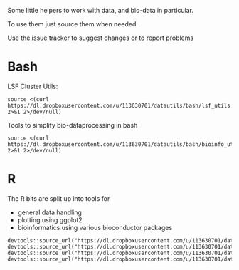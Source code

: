 Some little helpers to work with data, and bio-data in particular.

To use them just source them when needed.

Use the issue tracker to suggest changes or to report problems

Bash
===

LSF Cluster Utils:
```
source <(curl https://dl.dropboxusercontent.com/u/113630701/datautils/bash/lsf_utils.sh 2>&1 2>/dev/null)
```

Tools to simplify bio-dataprocessing in bash
```
source <(curl https://dl.dropboxusercontent.com/u/113630701/datautils/bash/bioinfo_utils.sh 2>&1 2>/dev/null)
```


R
===

The R bits are split up into tools for
* general data handling
* plotting using ggplot2
* bioinformatics using various bioconductor packages

```
devtools::source_url("https://dl.dropboxusercontent.com/u/113630701/datautils/R/core_commons.R")
devtools::source_url("https://dl.dropboxusercontent.com/u/113630701/datautils/R/ggplot_commons.R")
devtools::source_url("https://dl.dropboxusercontent.com/u/113630701/datautils/R/bio/bioinfo_commons.R")
devtools::source_url("https://dl.dropboxusercontent.com/u/113630701/datautils/R/datatable_commons.R")
```

